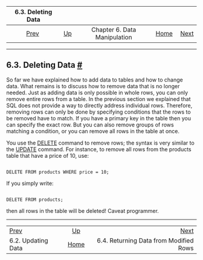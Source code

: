 <!--?xml version="1.0" encoding="UTF-8" standalone="no"?-->

|               6.3. Deleting Data              |                                               |                              |                                                       |                                                                      |
| :-------------------------------------------: | :-------------------------------------------- | :--------------------------: | ----------------------------------------------------: | -------------------------------------------------------------------: |
| [Prev](dml-update.html "6.2. Updating Data")  | [Up](dml.html "Chapter 6. Data Manipulation") | Chapter 6. Data Manipulation | [Home](index.html "PostgreSQL 17devel Documentation") |  [Next](dml-returning.html "6.4. Returning Data from Modified Rows") |

***

## 6.3. Deleting Data [#](#DML-DELETE)



So far we have explained how to add data to tables and how to change data. What remains is to discuss how to remove data that is no longer needed. Just as adding data is only possible in whole rows, you can only remove entire rows from a table. In the previous section we explained that SQL does not provide a way to directly address individual rows. Therefore, removing rows can only be done by specifying conditions that the rows to be removed have to match. If you have a primary key in the table then you can specify the exact row. But you can also remove groups of rows matching a condition, or you can remove all rows in the table at once.

You use the [DELETE](sql-delete.html "DELETE") command to remove rows; the syntax is very similar to the [UPDATE](sql-update.html "UPDATE") command. For instance, to remove all rows from the products table that have a price of 10, use:

```

DELETE FROM products WHERE price = 10;
```

If you simply write:

```

DELETE FROM products;
```

then all rows in the table will be deleted! Caveat programmer.

***

|                                               |                                                       |                                                                      |
| :-------------------------------------------- | :---------------------------------------------------: | -------------------------------------------------------------------: |
| [Prev](dml-update.html "6.2. Updating Data")  |     [Up](dml.html "Chapter 6. Data Manipulation")     |  [Next](dml-returning.html "6.4. Returning Data from Modified Rows") |
| 6.2. Updating Data                            | [Home](index.html "PostgreSQL 17devel Documentation") |                               6.4. Returning Data from Modified Rows |
